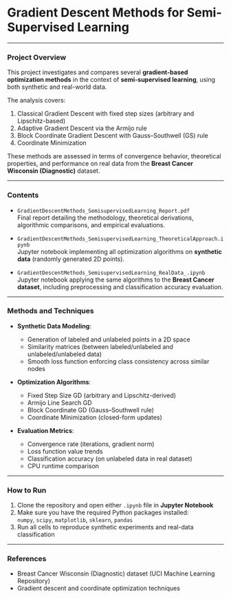 # Gradient Descent Methods for Semi-Supervised Learning

---

### Project Overview

This project investigates and compares several **gradient-based optimization methods** in the context of **semi-supervised learning**, using both synthetic and real-world data.

The analysis covers:

1. Classical Gradient Descent with fixed step sizes (arbitrary and Lipschitz-based)  
2. Adaptive Gradient Descent via the Armijo rule  
3. Block Coordinate Gradient Descent with Gauss–Southwell (GS) rule  
4. Coordinate Minimization  

These methods are assessed in terms of convergence behavior, theoretical properties, and performance on real data from the **Breast Cancer Wisconsin (Diagnostic)** dataset.

---

### Contents

- `GradientDescentMethods_SemisupervisedLearning_Report.pdf`  
  Final report detailing the methodology, theoretical derivations, algorithmic comparisons, and empirical evaluations.

- `GradientDescentMethods_SemisupervisedLearning_TheoreticalApproach.ipynb`  
  Jupyter notebook implementing all optimization algorithms on **synthetic data** (randomly generated 2D points).

- `GradientDescentMethods_SemisupervisedLearning_RealData_.ipynb`  
  Jupyter notebook applying the same algorithms to the **Breast Cancer dataset**, including preprocessing and classification accuracy evaluation.

---

### Methods and Techniques

- **Synthetic Data Modeling**:  
  - Generation of labeled and unlabeled points in a 2D space  
  - Similarity matrices (between labeled/unlabeled and unlabeled/unlabeled data)  
  - Smooth loss function enforcing class consistency across similar nodes  

- **Optimization Algorithms**:  
  - Fixed Step Size GD (arbitrary and Lipschitz-derived)  
  - Armijo Line Search GD  
  - Block Coordinate GD (Gauss–Southwell rule)  
  - Coordinate Minimization (closed-form updates)

- **Evaluation Metrics**:  
  - Convergence rate (iterations, gradient norm)  
  - Loss function value trends  
  - Classification accuracy (on unlabeled data in real dataset)  
  - CPU runtime comparison

---

### How to Run

1. Clone the repository and open either `.ipynb` file in **Jupyter Notebook**  
2. Make sure you have the required Python packages installed:  
   `numpy`, `scipy`, `matplotlib`, `sklearn`, `pandas`  
3. Run all cells to reproduce synthetic experiments and real-data classification  

---

### References

- Breast Cancer Wisconsin (Diagnostic) dataset (UCI Machine Learning Repository)  
- Gradient descent and coordinate optimization techniques
